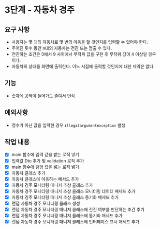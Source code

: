 # 3단계 - 자동차 경주


## 요구 사항
- 사용자는 몇 대의 자동차로 몇 번의 이동을 할 것인지를 입력할 수 있어야 한다.
- 주어진 횟수 동안 n대의 자동차는 전진 또는 멈출 수 있다.
- 전진하는 조건은 0에서 9 사이에서 무작위 값을 구한 후 무작위 값이 4 이상일 경우이다.
- 자동차의 상태를 화면에 출력한다. 어느 시점에 출력할 것인지에 대한 제약은 없다.

## 기능
- 숫자에 공백이 들어가도 줄여서 인식

## 예외사항
- 정수가 아닌 값을 입력한 경우 `illegalargumentexception` 발생

## 

## 작업 내용
- [x] main 함수에 입력 값을 받는 로직 넣기
- [x] 입력값 Dto 추가 및 validation 로직 추가
- [x] main 함수에 램덤 값을 넣는 로직 넣기
- [x] 자동차 클래스 추가
- [x] 자동차 클래스에 이동하는 메서드 추가
- [x] 자동차 경주 모니터링 매니저 추상 클래스 추가
- [x] 자동차 경주 모니터링 매니저 추상 클래스 모니터링 데이터 매세드 추가
- [x] 자동차 경주 모니터링 매니저 추상 클래스 동기화 매세드 추가
- [x] 랜덤 자동차 경주 모니터링 클래스 생성
- [x] 랜덤 자동차 경주 모니터링 매니저 클래스에 전진 여부를 판단하는 조건 추가
- [x] 랜덤 자동차 경주 모니터링 매니저 클래스에 동기화 매세드 추가
- [x] 랜덤 자동차 경주 모니터링 매니저 클래스에 인터페이스 표시 매세드 추가
